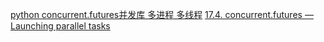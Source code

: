 [python concurrent.futures并发库 多进程 多线程](https://blog.csdn.net/u011019726/article/details/78191193)
[17.4. concurrent.futures — Launching parallel tasks](https://cpython-test-docs.readthedocs.io/en/latest/library/concurrent.futures.html#module-concurrent.futures)